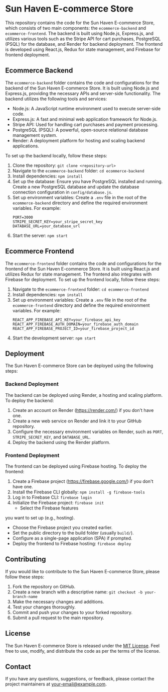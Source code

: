 # Sun Haven E-commerce Store

This repository contains the code for the Sun Haven E-commerce Store, which consists of two main components: the `ecommerce-backend` and `ecommerce-frontend`. The backend is built using Node.js, Express.js, and utilizes various tools such as the Stripe API for cart purchases, PostgreSQL (PSQL) for the database, and Render for backend deployment. The frontend is developed using React.js, Redux for state management, and Firebase for frontend deployment.

## Ecommerce Backend

The `ecommerce-backend` folder contains the code and configurations for the backend of the Sun Haven E-commerce Store. It is built using Node.js and Express.js, providing the necessary APIs and server-side functionality. The backend utilizes the following tools and services:

- Node.js: A JavaScript runtime environment used to execute server-side code.
- Express.js: A fast and minimal web application framework for Node.js.
- Stripe API: Used for handling cart purchases and payment processing.
- PostgreSQL (PSQL): A powerful, open-source relational database management system.
- Render: A deployment platform for hosting and scaling backend applications.

To set up the backend locally, follow these steps:

1. Clone the repository: `git clone <repository-url>`
2. Navigate to the `ecommerce-backend` folder: `cd ecommerce-backend`
3. Install dependencies: `npm install`
4. Set up the database: Ensure you have PostgreSQL installed and running. Create a new PostgreSQL database and update the database connection configuration in `config/database.js`.
5. Set up environment variables: Create a `.env` file in the root of the `ecommerce-backend` directory and define the required environment variables. For example:
   ```
   PORT=3000
   STRIPE_SECRET_KEY=your_stripe_secret_key
   DATABASE_URL=your_database_url
   ```
6. Start the server: `npm start`

## Ecommerce Frontend

The `ecommerce-frontend` folder contains the code and configurations for the frontend of the Sun Haven E-commerce Store. It is built using React.js and utilizes Redux for state management. The frontend also integrates with Firebase for deployment. To set up the frontend locally, follow these steps:

1. Navigate to the `ecommerce-frontend` folder: `cd ecommerce-frontend`
2. Install dependencies: `npm install`
3. Set up environment variables: Create a `.env` file in the root of the `ecommerce-frontend` directory and define the required environment variables. For example:
   ```
   REACT_APP_FIREBASE_API_KEY=your_firebase_api_key
   REACT_APP_FIREBASE_AUTH_DOMAIN=your_firebase_auth_domain
   REACT_APP_FIREBASE_PROJECT_ID=your_firebase_project_id
   ```
4. Start the development server: `npm start`

## Deployment

The Sun Haven E-commerce Store can be deployed using the following steps:

### Backend Deployment

The backend can be deployed using Render, a hosting and scaling platform. To deploy the backend:

1. Create an account on Render (https://render.com/) if you don't have one.
2. Create a new web service on Render and link it to your GitHub repository.
3. Configure the necessary environment variables on Render, such as `PORT`, `STRIPE_SECRET_KEY`, and `DATABASE_URL`.
4. Deploy the backend using the Render platform.

### Frontend Deployment

The frontend can be deployed using Firebase hosting. To deploy the frontend:

1. Create a Firebase project (https://firebase.google.com/) if you don't have one.
2. Install the Firebase CLI globally: `npm install -g firebase-tools`
3. Log in to Firebase CLI: `firebase login`
4. Initialize the Firebase project: `firebase init`
   - Select the Firebase features

you want to set up (e.g., hosting).

- Choose the Firebase project you created earlier.
- Set the public directory to the build folder (usually `build/`).
- Configure as a single-page application (SPA) if prompted.
- Deploy the frontend to Firebase hosting: `firebase deploy`

## Contributing

If you would like to contribute to the Sun Haven E-commerce Store, please follow these steps:

1. Fork the repository on GitHub.
2. Create a new branch with a descriptive name: `git checkout -b your-branch-name`
3. Make the necessary changes and additions.
4. Test your changes thoroughly.
5. Commit and push your changes to your forked repository.
6. Submit a pull request to the main repository.

## License

The Sun Haven E-commerce Store is released under the [MIT License](LICENSE). Feel free to use, modify, and distribute the code as per the terms of the license.

## Contact

If you have any questions, suggestions, or feedback, please contact the project maintainers at [your-email@example.com](mailto:your-email@example.com).
